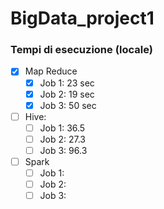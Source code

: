 # BigData_project1


### Tempi di esecuzione (locale)
- [x] Map Reduce
  - [x] Job 1: 23 sec
  - [x] Job 2: 19 sec
  - [x] Job 3: 50 sec
- [ ] Hive:
  - [ ] Job 1: 36.5
  - [ ] Job 2: 27.3
  - [ ] Job 3: 96.3
- [ ] Spark
  - [ ] Job 1: 
  - [ ] Job 2: 
  - [ ] Job 3: 
